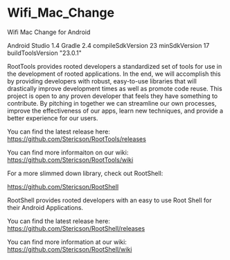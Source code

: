 # Wifi_Mac_Change
Wifi Mac Change for Android

Android Studio 1.4
Gradle 2.4
compileSdkVersion 23
minSdkVersion 17
buildToolsVersion "23.0.1"

RootTools provides rooted developers a standardized set of tools for use in the development of rooted applications. In the end, we will accomplish this by providing developers with robust, easy-to-use libraries that will drastically improve development times as well as promote code reuse. This project is open to any proven developer that feels they have something to contribute. By pitching in together we can streamline our own processes, improve the effectiveness of our apps, learn new techniques, and provide a better experience for our users.

You can find the latest release here: https://github.com/Stericson/RootTools/releases

You can find more informaiton on our wiki: https://github.com/Stericson/RootTools/wiki

For a more slimmed down library, check out RootShell:

https://github.com/Stericson/RootShell

RootShell provides rooted developers with an easy to use Root Shell for their Android Applications.

You can find the latest release here: https://github.com/Stericson/RootShell/releases

You can find more information at our wiki: https://github.com/Stericson/RootShell/wiki